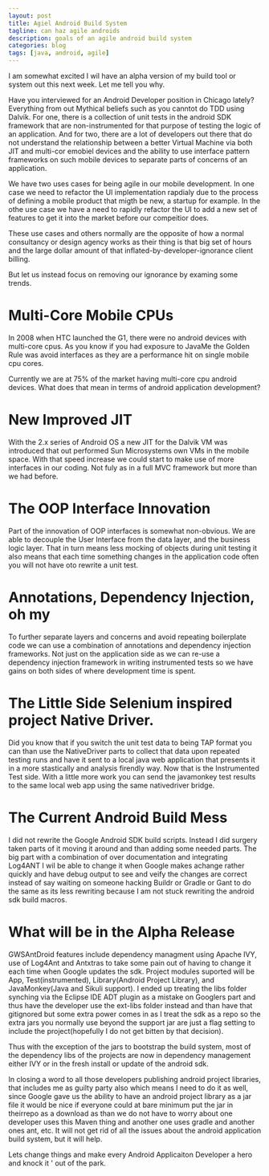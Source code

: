 ```yaml
---
layout: post
title: Agiel Android Build System
tagline: can haz agile androids
description: goals of an agile android build system
categories: blog
tags: [java, android, agile]
---
```


I am somewhat excited I wil have an alpha version of my build tool or system  out this 
next week.  Let me tell you why. 

Have you interviewed for an Android Developer position in Chicago lately? Everything from
out Mythical beliefs such as you canntot do TDD using Dalvik. For one, there is a collection of 
unit tests in the android SDK framework that are non-instrumented for that purpose of 
testing the logic of an application. And for two, there are a lot of developers out there 
that do not understand the relationship between a better Virtual Machine via both JIT 
and multi-cor emobiel devices and the ability to use interface pattern frameworks on such 
mobile devices to separate parts of concerns of an application.

We have two uses cases for being agile in our mobile development. In one case we need 
to refactor the UI implementation rapdialy due to the process of defining a mobile product 
that migth be new, a startup for example. In the othe use case we have a need to 
rapidly refactor the UI to add a new set of features to get it into the market before 
our compeitior does.

These use cases and others normally are the opposite of how a normal consultancy or
design agency works as their thing is that big set of hours and the large dollar amount of that
inflated-by-developer-ignorance client billing.

But let us instead focus on removing our ignorance by examing some trends.

# Multi-Core Mobile CPUs

In 2008 when HTC launched the G1, there were no android devices with multi-core 
cpus. As you know if you had exposure to JavaMe the Golden Rule was avoid interfaces 
as they are a performance hit on single mobile cpu cores.

Currently we are at 75% of the market having multi-core cpu android devices. What does 
that mean in terms of android application development?

# New Improved JIT

With the 2.x series of Android OS a new JIT for the Dalvik VM was introduced that out 
performed Sun Microsystems own VMs in the mobile space. With that speed increase 
we could start to make use of more interfaces in our coding. Not fuly as in a full 
MVC framework but more than we had before.


# The OOP Interface Innovation

Part of the innovation of OOP interfaces is somewhat non-obvious. We are able to decouple
the User Interface from the data layer, and the business logic layer. That in turn means less 
mocking of objects during unit testing it also means that each time something changes in the 
application code often you will not have oto rewrite a unit test.

# Annotations, Dependency Injection, oh my

To further separate layers and concerns and avoid repeating boilerplate code we can use 
a combination of annotations and dependency injection frameworks.  Not just on the 
application side as we can re-use a dependency injection framework in writing 
instrumented tests so we have gains on both sides of where development time is spent.

# The Little Side Selenium inspired project Native Driver.

Did you know that if you switch the unit test data to being TAP format you can 
than use the NativeDriver parts to collect that data upon repeated testing runs and have 
it sent to a local java web application that presents it in a more stastically and analysis
firendly way. Now that is the Instrumented Test side. With a little more work you can 
send the javamonkey test results to the same local web app using the same nativedriver
bridge.

# The Current Android Build Mess

I did not rewrite the Google Android SDK build scripts. Instead I did surgery taken 
parts of it moving it around and than adding some needed parts. The big part with a 
combination of over documentation and integrating Log4ANT I wil be able to change 
it when Google makes achange rather quickly and have debug output to see and veify 
the changes are correct instead of say waiting on someone hacking Buildr or Gradle or Gant 
to do the same as its less rewriting because I am not stuck rewriting the android sdk build macros.

# What will be in the Alpha Release

GWSAntDroid features include dependency managment using Apache IVY, use of Log4Ant and 
Antxtras to take some pain out of having to change it each time when Google updates the sdk.
Project modules suported will be App, Test(instrumented), Library(Android Project Library), and
JavaMonkey(Java and Sikuli support).  I ended up treating the libs folder synching via the 
Eclipse IDE ADT plugin as a mistake on Googlers part and thus have the developer use the 
ext-libs folder instead and than have that gitignored but some extra power comes in as I treat the sdk as a repo so the 
extra jars you normally use beyond the support jar are just a flag setting to include the 
project(hopefully I do not get bitten by that decision).

Thus with the exception of the jars to bootstrap the build system, most of the dependency 
libs of the projects are now in dependency management either IVY or in the fresh install or 
update of the android sdk.

In closing a word to all those developers publishing android project libraries, that
includes me as guilty party also which means I need to do it as well, since Google gave us 
the ability to have an android project library as a jar file it would be nice if everyone 
could at bare minimum put the jar in theirrepo as a download as than we do not have to worry
about one developer uses this Maven thing and another one uses gradle and another ones ant, etc.
It will not get rid of all the issues about the android application build system, but it will help.

Lets change things and make every Android Applicaiton Developer a hero and knock it '
out of the park.

